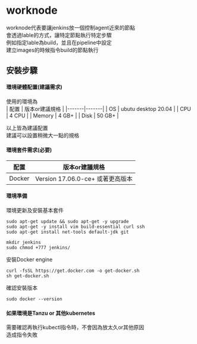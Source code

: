 # worknode    

worknode代表要讓jenkins放一個控制agent近來的節點  
會透過lable的方式，讓特定節點執行特定步驟  
例如指定lable為build，並且在pipeline中設定  
建立images的時候指令build的節點執行  

## 安裝步驟  

#### 環境硬體配置(建議需求)  
使用的環境為  
 | 配置 | 版本or建議規格 | 
|-------|-------|
| OS | ubutu desktop 20.04 |
| CPU |  4 CPU |
| Memory  | 4 GB+ |
| Disk  | 50 GB+ |  

以上皆為建議配置  
建議可以設置稍微大一點的規格  

#### 環境套件需求(必要)  
 | 配置 | 版本or建議規格 | 
|-------|-------|
| Docker | Version 17.06.0-ce+ 或著更高版本 |

#### 環境準備  

環境更新及安裝基本套件  
```
sudo apt-get update && sudo apt-get -y upgrade
sudo apt-get -y install vim build-essential curl ssh
sudo apt-get install net-tools default-jdk git

mkdir jenkins
sudo chmod +777 jenkins/

```

安裝Docker engine    
```
curl -fsSL https://get.docker.com -o get-docker.sh
sh get-docker.sh
```

確認安裝版本
```
sudo docker --version
```

#### 如果環境是Tanzu or 其他kubernetes  
需要確認再執行kubectl指令時，不會因為放太久or其他原因  
造成指令失敗  


